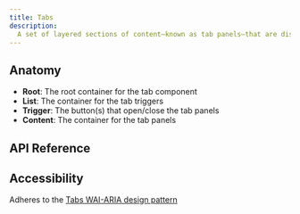 ```yaml
---
title: Tabs
description:
  A set of layered sections of content—known as tab panels—that are displayed one at a time.
---
```


<script>
    import { APITable, KbdTable } from '$docs/components'
    export let data
</script>

## Anatomy

- **Root**: The root container for the tab component
- **List**: The container for the tab triggers
- **Trigger**: The button(s) that open/close the tab panels
- **Content**: The container for the tab panels

## API Reference

<APITable data={data.builder} />
<APITable data={data.tabs} />
<APITable data={data.list} />
<APITable data={data.trigger} />

## Accessibility

Adheres to the [Tabs WAI-ARIA design pattern](https://www.w3.org/WAI/ARIA/apg/patterns/tabpanel/)

<KbdTable data={data.keyboard} />
